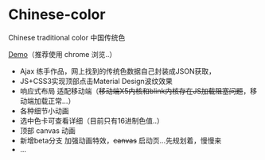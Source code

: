 # Chinese-color

Chinese traditional color 中国传统色

[Demo](https://fankxxd.github.io/Chinese-color/)（推荐使用 chrome 浏览..）

* Ajax 练手作品，网上找到的传统色数据自己封装成JSON获取，
* JS+CSS3实现顶部点击Material Design波纹效果
* 响应式布局 适配移动端（~~移动端X5内核和blink内核存在JS加载阻塞问题~~，移动端加载正常...）
* 各种细节小动画
* 选中色卡可查看详细（目前只有16进制色值..）
* 顶部 canvas 动画
* 新增beta分支 加强动画特效，~~canvas~~ 启动页...先规划着，慢慢来
* ...

